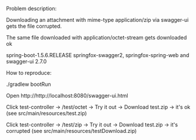 Problem description:

Downloading an attachment with mime-type application/zip via swagger-ui gets the file corrupted.

The same file downloaded with application/octet-stream gets downloaded ok

spring-boot-1.5.6.RELEASE
springfox-swagger2, springfox-spring-web and swagger-ui 2.7.0

How to reproduce:

./gradlew bootRun

Open http://http://localhost:8080/swagger-ui.html

Click test-controller -> /test/octet -> Try it out -> Download test.zip -> it's ok (see src/main/resources/test.zip)

Click test-controller -> /test/zip   -> Try it out -> Download test.zip -> it's corrupted (see src/main/resources/testDownload.zip)